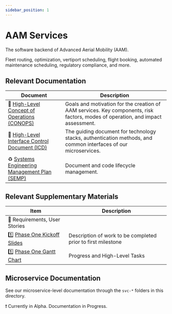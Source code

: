```yaml
---
sidebar_position: 1
---
```


# AAM Services

The software backend of Advanced Aerial Mobility (AAM).

Fleet routing, optimization, vertiport scheduling, flight booking, automated maintenance scheduling, regulatory compliance, and more.

## Relevant Documentation

Document | Description
---- | ----
:telescope: [High-Level Concept of Operations (CONOPS)](./conops.md) | Goals and motivation for the creation of AAM services. Key components, risk factors, modes of operation, and impact assessment.
:guard: [High-Level Interface Control Document (ICD)](./icd.md) | The guiding document for technology stacks, authentication methods, and common interfaces of our microservices.
:recycle: [Systems Engineering Management Plan (SEMP)](./semp.md) | Document and code lifecycle management.

## Relevant Supplementary Materials

Item | Description
--- | ---
:construction: Requirements, User Stories |
:one: [Phase One Kickoff Slides](https://docs.google.com/presentation/d/1w67jmXz8PCbrKqXVyfm7mrglstXGrd8lBW1hvwnFs4M/edit#slide=id.p1) | Description of work to be completed prior to first milestone
:one: [Phase One Gantt Chart](https://docs.google.com/spreadsheets/d/1n2YXbq1wimU18PORQtSU--8hPNuETFIXwcqq1udSDQI/edit#gid=1115838130) | Progress and High-Level Tasks

## Microservice Documentation

See our microservice-level documentation through the `svc-*` folders in this directory.

:exclamation: Currently in Alpha. Documentation in Progress.
